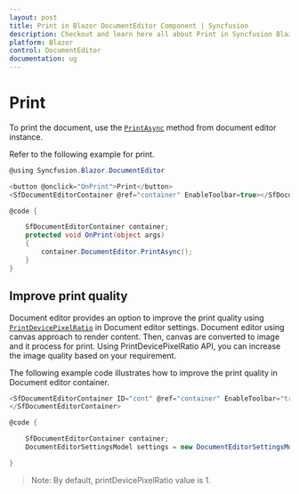 ```yaml
---
layout: post
title: Print in Blazor DocumentEditor Component | Syncfusion
description: Checkout and learn here all about Print in Syncfusion Blazor DocumentEditor component and more.
platform: Blazor
control: DocumentEditor
documentation: ug
---
```


# Print

To print the document, use the [`PrintAsync`](https://help.syncfusion.com/cr/blazor/Syncfusion.Blazor.DocumentEditor.SfDocumentEditor.html#Syncfusion_Blazor_DocumentEditor_SfDocumentEditor_PrintAsync) method from document editor instance.

Refer to the following example for print.

```csharp
@using Syncfusion.Blazor.DocumentEditor

<button @onclick="OnPrint">Print</button>
<SfDocumentEditorContainer @ref="container" EnableToolbar=true></SfDocumentEditorContainer>

@code {

    SfDocumentEditorContainer container;
    protected void OnPrint(object args)
    {
        container.DocumentEditor.PrintAsync();
    }
}
```

## Improve print quality

Document editor provides an option to improve the print quality using [`PrintDevicePixelRatio`](https://help.syncfusion.com/cr/blazor/Syncfusion.Blazor.DocumentEditor.DocumentEditorSettingsModel.html#Syncfusion_Blazor_DocumentEditor_DocumentEditorSettingsModel_PrintDevicePixelRatio) in Document editor settings. Document editor using canvas approach to render content. Then, canvas are converted to image and it process for print. Using PrintDevicePixelRatio API, you can increase the image quality based on your requirement.

The following example code illustrates how to improve the print quality in Document editor container.

```csharp
<SfDocumentEditorContainer ID="cont" @ref="container" EnableToolbar="true" DocumentEditorSettings="settings" Height="590px">
</SfDocumentEditorContainer>

@code {

    SfDocumentEditorContainer container;
    DocumentEditorSettingsModel settings = new DocumentEditorSettingsModel() { PrintDevicePixelRatio = 2 };

}
```

>Note: By default, printDevicePixelRatio value is 1.